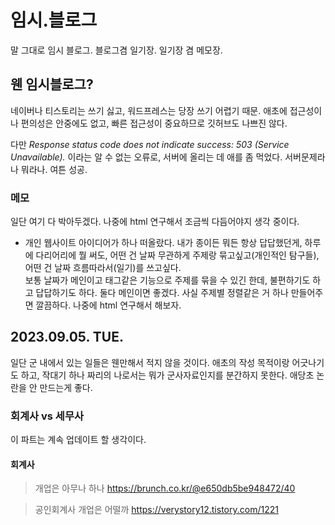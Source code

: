 # 임시.블로그
말 그대로 임시 블로그. 블로그겸 일기장. 일기장 겸 메모장.

## 웬 임시블로그?
네이버나 티스토리는 쓰기 싫고, 워드프레스는 당장 쓰기 어렵기 때문.
애초에 접근성이나 편의성은 안중에도 없고, 빠른 접근성이 중요하므로 깃허브도 나쁘진 않다.

다만 _Response status code does not indicate success: 503 (Service Unavailable)._ 이라는 알 수 없는 오류로, 서버에 올리는 데 애를 좀 먹었다.
서버문제라나 뭐라나. 여튼 성공.

### 메모
일단 여기 다 박아두겠다. 나중에 html 연구해서 조금씩 다듬어야지 생각 중이다.
- 개인 웹사이트 아이디어가 하나 떠올랐다. 내가 종이든 뭐든 항상 답답했던게, 하루에 다리어리에 뭘 써도, 어떤 건 날짜 무관하게 주제랑 묶고싶고(개인적인 탐구들), 어떤 건 날짜 흐름따라서(일기)를 쓰고싶다.\
  보통 날짜가 메인이고 태그같은 기능으로 주제를 묶을 수 있긴 한데, 불편하기도 하고 답답하기도 하다. 둘다 메인이면 좋겠다. 사실 주제별 정렬같은 거 하나 만들어주면 깔끔하다. 나중에 html 연구해서 해보자.

## 2023.09.05. TUE.
일단 군 내에서 있는 일들은 웬만해서 적지 않을 것이다.
애초의 작성 목적이랑 어긋나기도 하고, 작대기 하나 짜리의 나로서는 뭐가 군사자료인지를 분간하지 못한다. 애당초 논란을 안 만드는게 좋다.
### 회계사 vs 세무사
이 파트는 계속 업데이트 할 생각이다.

#### 회계사
> 개업은 아무나 하나
> https://brunch.co.kr/@e650db5be948472/40

> 공인회계사 개업은 어떨까
> https://verystory12.tistory.com/1221


